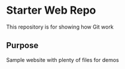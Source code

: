 # Starter Web Repo

This repository is for showing how Git work

## Purpose

Sample website with plenty of files for demos